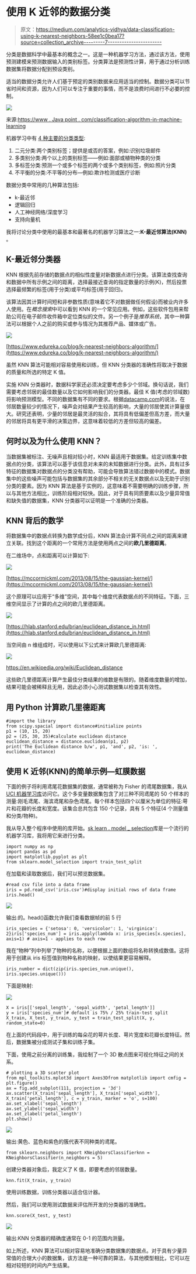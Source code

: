 # 使用 K 近邻的数据分类

> 原文：<https://medium.com/analytics-vidhya/data-classification-using-k-nearest-neighbors-58ee1c0bea17?source=collection_archive---------7----------------------->

分类是数据科学中最基本的概念之一。这是一种机器学习方法，通过该方法，使用预测建模来预测数据输入的类别标签。分类算法是预测性计算，用于通过分析训练数据集将数据分配到预设类别。

适当的数据分类允许人们基于预定的类别数据来应用适当的控制。数据分类可以节省时间和资源，因为人们可以专注于重要的事情，而不是浪费时间进行不必要的控制。

![](img/8dd2ef2de2b971e8230d73292657a506.png)

来源:[https://www . Java point . com/classification-algorithm-in-machine-learning](https://www.javatpoint.com/classification-algorithm-in-machine-learning)

机器学习中有 [4 种主要的分类类型](https://machinelearningmastery.com/types-of-classification-in-machine-learning/):

1.  二元分类:两个类别标签；提供是或否的答案，例如:识别垃圾邮件
2.  多类别分类:两个以上的类别标签——例如:面部或植物种类的分类
3.  多标签分类:预测一个或多个标签的两个或多个类别标签，例如:照片分类
4.  不平衡的分类:不平等的分布—例如:欺诈检测或医疗诊断

数据分类中常用的几种算法包括:

*   k-最近邻
*   逻辑回归
*   人工神经网络/深度学习
*   支持向量机

我将讨论分类中使用的最基本和最著名的机器学习算法之一:**K-最近邻算法(KNN)** 。

## **K-最近邻分类器**

KNN 根据先前存储的数据点的相似性度量对新数据点进行分类。该算法查找查询和数据中所有示例之间的距离，选择最接近查询的指定数量的示例(K)，然后投票选择最频繁的标签(用于分类)或平均标签(用于回归)。

该算法因其计算时间短和非参数性质(意味着它不对数据做任何假设)而被业内许多人使用。在*概念搜索*中可以看到 KNN 的一个常见应用。例如，这些软件包用来帮助公司在电子邮件收件箱中定位类似的文件。另一个例子是*推荐系统*，其中一种算法可以根据个人之前的购买或参与情况为其推荐产品、媒体或广告。

![](img/dd2a7e429218b5709ddb66fe17bcb919.png)

[https://www.edureka.co/blog/k-nearest-neighbors-algorithm/](https://www.edureka.co/blog/k-nearest-neighbors-algorithm/)

虽然 KNN 算法可能相对容易使用和训练，但 KNN 分类器的准确性将取决于数据的质量和所选的特定 K 值。

实施 KNN 分类器时，数据科学家还必须决定要考虑多少个邻域。换句话说，我们需要考虑邻居的最佳数量以及它如何影响我们的分类器。最佳 K 值(考虑的邻域数)将影响预测模型。不同的数据集有不同的要求。根据[datacamp.com](https://www.datacamp.com/community/tutorials/k-nearest-neighbor-classification-scikit-learn)的说法，在邻居数量较少的情况下，噪声会对结果产生较高的影响，大量的邻居使其计算量很大。研究还表明，少量的邻居是最灵活的拟合，其将具有低偏差但高方差，而大量的邻居将具有更平滑的决策边界，这意味着较低的方差但较高的偏差。

## 何时以及为什么使用 KNN？

当数据集被标注、无噪声且相对较小时，KNN 最适用于数据集。给定训练集中数据点的分类，该算法可以基于该信息对未来的未知数据进行分类。此外，具有过多特征的数据集对数据点的分类没有帮助，可能会导致算法错过数据中的模式。数据集中的这些噪声可能包括与数据集的其余部分不相关的无关数据点以及无助于识别分类的要素。因为 KNN 算法是基于实例的，这意味着不需要明确的训练步骤，所以与其他方法相比，训练阶段相对较快。因此，对于具有同质要素以及少量异常值和缺失值的数据集，KNN 分类器可以证明是一个准确的分类器。

## **KNN 背后的数学**

将数据集中的数据点转换为数学成分后，KNN 算法会计算不同点之间的距离来建立关联。找到这个距离的一个常用方法是使用两点之间的**欧几里德距离**。

在二维场中，点和距离可以计算如下:

![](img/078789cee5b9ec4091dcccd539c67395.png)

[https://mccormickml.com/2013/08/15/the-gaussian-kernel/](https://mccormickml.com/2013/08/15/the-gaussian-kernel/)

这个原理可以应用于“多维”空间，其中每个维度代表数据点的不同特征。下面，三维空间显示了计算的点之间的欧几里德距离。

![](img/fba293c5d5e347477a705e6de7024a5f.png)

[https://hlab.stanford.edu/brian/euclidean_distance_in.html](https://hlab.stanford.edu/brian/euclidean_distance_in.html)

当空间由 n 维组成时，可以使用以下公式来计算欧几里德距离:

![](img/32dd4f9dca0131efe33ce5f6b511b9a3.png)

https://en.wikipedia.org/wiki/Euclidean_distance

这些欧几里德距离计算产生最佳分类结果的维数是有限的。随着维度数量的增加，结果可能会被稀释且无用，因此必须小心测试数据集以检查其有效性。

## **用 Python 计算欧几里德距离**

```
#import the library
from scipy.spacial import distance#initialize points
p1 = (10, 15, 20)
p2 = (25, 30, 35)#calculate euclidean distance
euclidean_distance = distance.euclidean(p1, p2)
print('The Euclidean distance b/w', p1, 'and', p2, 'is: ', euclidean_distance)
```

## **使用 K 近邻(KNN)的简单示例—虹膜数据**

下面的例子将利用鸢尾花数据集的数据，通常被称为 Fisher 的鸢尾数据集，我从 [UCI 机器学习库](https://archive.ics.uci.edu/ml/datasets/iris)访问它。这个多变量数据集包含了对三种不同鸢尾的 50 个样本的测量:刚毛鸢尾、海滨鸢尾和杂色鸢尾。每个样本包括四个以厘米为单位的特征:萼片和花瓣的长度和宽度。该集合总共包含 150 个记录，具有 5 个特征(4 个测量值和分类/物种)。

我从导入整个程序中使用的库开始。[sk learn . model _ selection](https://scikit-learn.org/stable/modules/generated/sklearn.model_selection.train_test_split.html)库是一个流行的机器学习库，我将用它来进行分类。

```
import numpy as np 
import pandas as pd 
import matplotlib.pyplot as plt 
from sklearn.model_selection import train_test_split
```

在加载和读取数据后，我们可以预览数据集。

```
#read csv file into a data frame
iris = pd.read_csv('iris.csv')#display initial rows of data frame 
iris.head()
```

![](img/15919d2131201e1d0656004e2a490216.png)

输出:的。head()函数允许我们查看数据帧的前 5 行

```
iris_species = {'setosa': 0, 'versicolor': 1, 'virginica': 2}iris['species_num'] = iris.apply(lambda x: iris_species[x.species], axis=1) # axis=1 - applies to each row
```

我在“物种”列中列举了物种的名称，以便根据上面的数组将名称转换成数值。这将用于创建从 iris 标签值到物种名称的映射，以使结果更容易解释。

```
iris_number = dict(zip(iris.species_num.unique(), iris.species.unique()))
```

下面是映射:

![](img/c2f3f1e81a30e18c211379d82c8d8cb3.png)

```
X = iris[['sepal_length', 'sepal_width', 'petal_length']]
y = iris['species_num']# default is 75% / 25% train-test split
X_train, X_test, y_train, y_test = train_test_split(X, y, random_state=0)
```

在上面的代码段中，用于训练的每朵花的萼片长度、萼片宽度和花瓣长度特征。然后，数据集被分成测试子集和训练子集。

下面，使用之前分离的训练集，我绘制了一个 3D 散点图来可视化特征之间的关系。

```
# plotting a 3D scatter plot
from mpl_toolkits.mplot3d import Axes3Dfrom matplotlib import cmfig = plt.figure()
ax = fig.add_subplot(111, projection = '3d')
ax.scatter(X_train['sepal_length'], X_train['sepal_width'], X_train['petal_length'], c = y_train, marker = 'o', s=100)
ax.set_xlabel('sepal_length')
ax.set_ylabel('sepal_width')
ax.set_zlabel('petal_length')
plt.show()
```

![](img/24b331af5573c36641b81f1c41605b4e.png)

输出:黄色、蓝色和紫色的簇代表不同种类的鸢尾。

```
from sklearn.neighbors import KNeighborsClassifierknn = KNeighborsClassifier(n_neighbors = 5)
```

创建分类器对象后，我定义了 K 值，即要考虑的邻居数量。

```
knn.fit(X_train, y_train)
```

使用训练数据，训练分类器以适合估计器。

然后，我们可以使用测试数据来评估所开发的分类器的准确性。

```
knn.score(X_test, y_test)
```

![](img/a6497c5df0cdc0c46fb7012f2e21025d.png)

输出:KNN 分类器的精确度通常在 0-1 的范围内测量。

如上所述，KNN 算法可以相对容易地准确分类数据集的数据点。对于具有少量异常值的合理大小的数据集，该方法是一种可靠的算法，与其他模型相比，它可以在相对较短的时间内产生结果。
